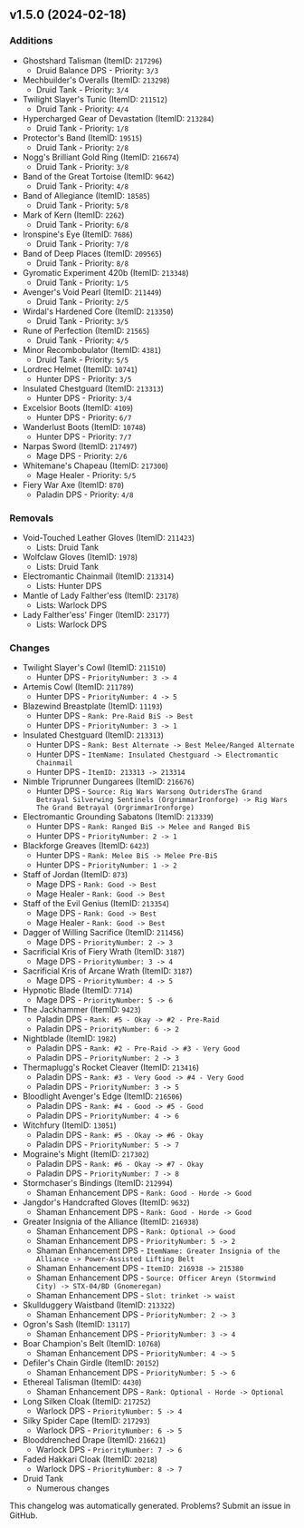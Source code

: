 ## v1.5.0 (2024-02-18)



### Additions

* Ghostshard Talisman (ItemID: `217296`)
  * Druid Balance DPS - Priority: `3/3`
* Mechbuilder's Overalls (ItemID: `213298`)
  * Druid Tank - Priority: `3/4`
* Twilight Slayer's Tunic (ItemID: `211512`)
  * Druid Tank - Priority: `4/4`
* Hypercharged Gear of Devastation (ItemID: `213284`)
  * Druid Tank - Priority: `1/8`
* Protector's Band (ItemID: `19515`)
  * Druid Tank - Priority: `2/8`
* Nogg's Brilliant Gold Ring (ItemID: `216674`)
  * Druid Tank - Priority: `3/8`
* Band of the Great Tortoise (ItemID: `9642`)
  * Druid Tank - Priority: `4/8`
* Band of Allegiance (ItemID: `18585`)
  * Druid Tank - Priority: `5/8`
* Mark of Kern (ItemID: `2262`)
  * Druid Tank - Priority: `6/8`
* Ironspine's Eye (ItemID: `7686`)
  * Druid Tank - Priority: `7/8`
* Band of Deep Places (ItemID: `209565`)
  * Druid Tank - Priority: `8/8`
* Gyromatic Experiment 420b (ItemID: `213348`)
  * Druid Tank - Priority: `1/5`
* Avenger's Void Pearl (ItemID: `211449`)
  * Druid Tank - Priority: `2/5`
* Wirdal's Hardened Core (ItemID: `213350`)
  * Druid Tank - Priority: `3/5`
* Rune of Perfection (ItemID: `21565`)
  * Druid Tank - Priority: `4/5`
* Minor Recombobulator (ItemID: `4381`)
  * Druid Tank - Priority: `5/5`
* Lordrec Helmet (ItemID: `10741`)
  * Hunter DPS - Priority: `3/5`
* Insulated Chestguard (ItemID: `213313`)
  * Hunter DPS - Priority: `3/4`
* Excelsior Boots (ItemID: `4109`)
  * Hunter DPS - Priority: `6/7`
* Wanderlust Boots (ItemID: `10748`)
  * Hunter DPS - Priority: `7/7`
* Narpas Sword (ItemID: `217497`)
  * Mage DPS - Priority: `2/6`
* Whitemane's Chapeau (ItemID: `217300`)
  * Mage Healer - Priority: `5/5`
* Fiery War Axe (ItemID: `870`)
  * Paladin DPS - Priority: `4/8`


### Removals

* Void-Touched Leather Gloves (ItemID: `211423`)
  * Lists: Druid Tank
* Wolfclaw Gloves (ItemID: `1978`)
  * Lists: Druid Tank
* Electromantic Chainmail (ItemID: `213314`)
  * Lists: Hunter DPS
* Mantle of Lady Falther'ess (ItemID: `23178`)
  * Lists: Warlock DPS
* Lady Falther'ess' Finger (ItemID: `23177`)
  * Lists: Warlock DPS


### Changes

* Twilight Slayer's Cowl (ItemID: `211510`)
  * Hunter DPS - `PriorityNumber: 3 -> 4`
* Artemis Cowl (ItemID: `211789`)
  * Hunter DPS - `PriorityNumber: 4 -> 5`
* Blazewind Breastplate (ItemID: `11193`)
  * Hunter DPS - `Rank: Pre-Raid BiS -> Best`
  * Hunter DPS - `PriorityNumber: 3 -> 1`
* Insulated Chestguard (ItemID: `213313`)
  * Hunter DPS - `Rank: Best Alternate -> Best Melee/Ranged Alternate`
  * Hunter DPS - `ItemName: Insulated Chestguard -> Electromantic Chainmail`
  * Hunter DPS - `ItemID: 213313 -> 213314`
* Nimble Triprunner Dungarees (ItemID: `216676`)
  * Hunter DPS - `Source: Rig Wars Warsong OutridersThe Grand Betrayal Silverwing Sentinels (OrgrimmarIronforge) -> Rig Wars The Grand Betrayal (OrgrimmarIronforge)`
* Electromantic Grounding Sabatons (ItemID: `213339`)
  * Hunter DPS - `Rank: Ranged BiS -> Melee and Ranged BiS`
  * Hunter DPS - `PriorityNumber: 2 -> 1`
* Blackforge Greaves (ItemID: `6423`)
  * Hunter DPS - `Rank: Melee BiS -> Melee Pre-BiS`
  * Hunter DPS - `PriorityNumber: 1 -> 2`
* Staff of Jordan (ItemID: `873`)
  * Mage DPS - `Rank: Good -> Best`
  * Mage Healer - `Rank: Good -> Best`
* Staff of the Evil Genius (ItemID: `213354`)
  * Mage DPS - `Rank: Good -> Best`
  * Mage Healer - `Rank: Good -> Best`
* Dagger of Willing Sacrifice (ItemID: `211456`)
  * Mage DPS - `PriorityNumber: 2 -> 3`
* Sacrificial Kris of Fiery Wrath (ItemID: `3187`)
  * Mage DPS - `PriorityNumber: 3 -> 4`
* Sacrificial Kris of Arcane Wrath (ItemID: `3187`)
  * Mage DPS - `PriorityNumber: 4 -> 5`
* Hypnotic Blade (ItemID: `7714`)
  * Mage DPS - `PriorityNumber: 5 -> 6`
* The Jackhammer (ItemID: `9423`)
  * Paladin DPS - `Rank: #5 - Okay -> #2 - Pre-Raid`
  * Paladin DPS - `PriorityNumber: 6 -> 2`
* Nightblade (ItemID: `1982`)
  * Paladin DPS - `Rank: #2 - Pre-Raid -> #3 - Very Good`
  * Paladin DPS - `PriorityNumber: 2 -> 3`
* Thermaplugg's Rocket Cleaver (ItemID: `213416`)
  * Paladin DPS - `Rank: #3 - Very Good -> #4 - Very Good`
  * Paladin DPS - `PriorityNumber: 3 -> 5`
* Bloodlight Avenger's Edge (ItemID: `216506`)
  * Paladin DPS - `Rank: #4 - Good -> #5 - Good`
  * Paladin DPS - `PriorityNumber: 4 -> 6`
* Witchfury (ItemID: `13051`)
  * Paladin DPS - `Rank: #5 - Okay -> #6 - Okay`
  * Paladin DPS - `PriorityNumber: 5 -> 7`
* Mograine's Might (ItemID: `217302`)
  * Paladin DPS - `Rank: #6 - Okay -> #7 - Okay`
  * Paladin DPS - `PriorityNumber: 7 -> 8`
* Stormchaser's Bindings (ItemID: `212994`)
  * Shaman Enhancement DPS - `Rank: Good - Horde -> Good`
* Jangdor's Handcrafted Gloves (ItemID: `9632`)
  * Shaman Enhancement DPS - `Rank: Good - Horde -> Good`
* Greater Insignia of the Alliance (ItemID: `216938`)
  * Shaman Enhancement DPS - `Rank: Optional -> Good`
  * Shaman Enhancement DPS - `PriorityNumber: 5 -> 2`
  * Shaman Enhancement DPS - `ItemName: Greater Insignia of the Alliance -> Power-Assisted Lifting Belt`
  * Shaman Enhancement DPS - `ItemID: 216938 -> 215380`
  * Shaman Enhancement DPS - `Source: Officer Areyn (Stormwind City) -> STX-04/BD (Gnomeregan)`
  * Shaman Enhancement DPS - `Slot: trinket -> waist`
* Skullduggery Waistband (ItemID: `213322`)
  * Shaman Enhancement DPS - `PriorityNumber: 2 -> 3`
* Ogron's Sash (ItemID: `13117`)
  * Shaman Enhancement DPS - `PriorityNumber: 3 -> 4`
* Boar Champion's Belt (ItemID: `10768`)
  * Shaman Enhancement DPS - `PriorityNumber: 4 -> 5`
* Defiler's Chain Girdle (ItemID: `20152`)
  * Shaman Enhancement DPS - `PriorityNumber: 5 -> 6`
* Ethereal Talisman (ItemID: `4430`)
  * Shaman Enhancement DPS - `Rank: Optional - Horde -> Optional`
* Long Silken Cloak (ItemID: `217252`)
  * Warlock DPS - `PriorityNumber: 5 -> 4`
* Silky Spider Cape (ItemID: `217293`)
  * Warlock DPS - `PriorityNumber: 6 -> 5`
* Blooddrenched Drape (ItemID: `216621`)
  * Warlock DPS - `PriorityNumber: 7 -> 6`
* Faded Hakkari Cloak (ItemID: `20218`)
  * Warlock DPS - `PriorityNumber: 8 -> 7`
* Druid Tank
  * Numerous changes


This changelog was automatically generated. Problems? Submit an issue in GitHub.
